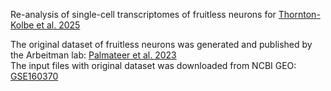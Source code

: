 Re-analysis of single-cell transcriptomes of fruitless neurons for [Thornton-Kolbe et al. 2025](https://doi.org/10.1101/2024.07.17.603956)  

The original dataset of fruitless neurons was generated and published by the Arbeitman lab: [Palmateer et al. 2023](https://elifesciences.org/articles/78511)  
The input files with original dataset was downloaded from NCBI GEO: [GSE160370](https://www.ncbi.nlm.nih.gov/geo/query/acc.cgi?acc=GSE160370)
